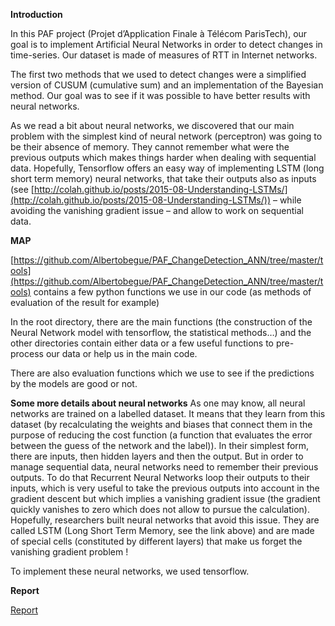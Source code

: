 **Introduction**

In
this PAF project (Projet d’Application Finale à Télécom ParisTech), our goal is
to implement Artificial Neural Networks in order to detect changes in
time-series. Our dataset is made of measures of RTT in Internet networks.

The first two methods that we used to detect changes
were a simplified version of CUSUM (cumulative sum) and an implementation of
the Bayesian method. Our goal was to see if it was possible to have better results
with neural networks.

As we read a bit about neural networks, we discovered
that our main problem with the simplest kind of neural network (perceptron) was
going to be their absence of memory. They cannot remember what were the
previous outputs which makes things harder when dealing with sequential data. Hopefully,
Tensorflow offers an easy way of implementing LSTM (long short term memory)
neural networks, that take their outputs also as inputs (see [http://colah.github.io/posts/2015-08-Understanding-LSTMs/](http://colah.github.io/posts/2015-08-Understanding-LSTMs/))
– while avoiding the vanishing gradient issue – and allow to work on sequential
data.

**MAP**

[https://github.com/Albertobegue/PAF_ChangeDetection_ANN/tree/master/tools](https://github.com/Albertobegue/PAF_ChangeDetection_ANN/tree/master/tools) contains a few python functions we use in our code (as methods of
evaluation of the result for example)

In the root directory, there are the main functions
(the construction of the Neural Network model with tensorflow, the statistical
methods…) and the other directories contain either data or a few useful
functions to pre-process our data or help us in the main code.

There are also evaluation functions which we use to see
if the predictions by the models are good or not.

**Some more details about neural networks**
As one may know, all neural networks are trained on a labelled dataset. It means that they learn from this dataset (by recalculating the weights and biases that connect them in the purpose of reducing the cost function (a function that evaluates the error between the guess of the network and the label)). 
In their simplest form, there are inputs, then hidden layers and then the output. But in order to manage sequential data, neural networks need to remember their previous outputs. To do that Recurrent Neural Networks loop their outputs to their inputs, which is very useful to take the previous outputs into account in the gradient descent but which implies a vanishing gradient issue (the gradient quickly vanishes to zero which does not allow to pursue the calculation). Hopefully, researchers built neural networks that avoid this issue. They are called LSTM (Long Short Term Memory, see the link above) and are made of special cells (constituted by different layers) that make us forget the vanishing gradient problem ! 

To implement these neural networks, we used tensorflow.

**Report**

[Report](https://github.com/Albertobegue/PAF_ChangeDetection_ANN/blob/master/report.adoc)

 
